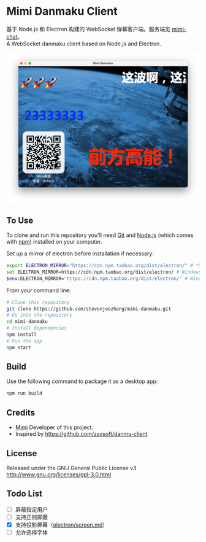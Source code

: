 # Mimi Danmaku Client

基于 Node.js 和 Electron 构建的 WebSocket 弹幕客户端。服务端见 [mimi-chat](https://github.com/stevenjoezhang/mimi-chat)。  
A WebSocket danmaku client based on Node.js and Electron.

![](screenshot.png)

## To Use

To clone and run this repository you'll need [Git](https://git-scm.com) and [Node.js](https://nodejs.org/en/download) (which comes with [npm](http://npmjs.com)) installed on your computer.

Set up a mirror of electron before installation if necessary:
```bash
export ELECTRON_MIRROR="https://cdn.npm.taobao.org/dist/electron/" # *NIX command line
set ELECTRON_MIRROR=https://cdn.npm.taobao.org/dist/electron/ # Windows CMD
$env:ELECTRON_MIRROR="https://cdn.npm.taobao.org/dist/electron/" # Windows PowerShell
```

From your command line:
```bash
# Clone this repository
git clone https://github.com/stevenjoezhang/mimi-danmaku.git
# Go into the repository
cd mimi-danmaku
# Install dependencies
npm install
# Run the app
npm start
```

## Build

Use the following command to package it as a desktop app:
```bash
npm run build
```

## Credits

* [Mimi](https://zhangshuqiao.org) Developer of this project.
* Inspired by https://github.com/zsxsoft/danmu-client

## License

Released under the GNU General Public License v3  
http://www.gnu.org/licenses/gpl-3.0.html

## Todo List

- [ ] 屏蔽指定用户
- [ ] 支持正则屏蔽
- [x] 支持投影屏幕（[electron/screen.md](https://github.com/electron/electron/blob/main/docs/api/screen.md)）
- [ ] 允许选择字体
